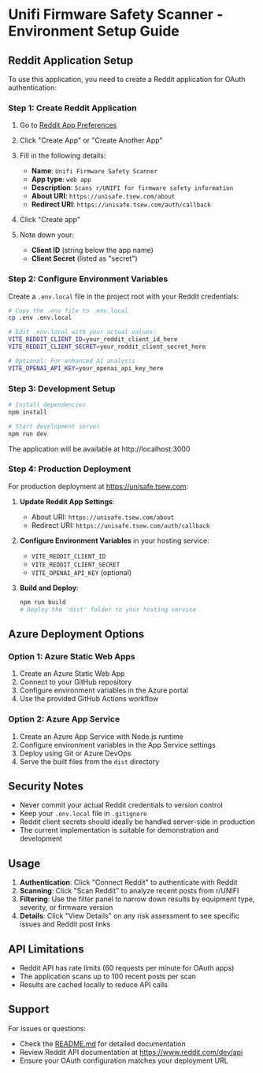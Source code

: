 # Unifi Firmware Safety Scanner - Environment Setup Guide

## Reddit Application Setup

To use this application, you need to create a Reddit application for OAuth authentication:

### Step 1: Create Reddit Application

1. Go to [Reddit App Preferences](https://www.reddit.com/prefs/apps)
2. Click "Create App" or "Create Another App"
3. Fill in the following details:
   - **Name**: `Unifi Firmware Safety Scanner`
   - **App type**: `web app`
   - **Description**: `Scans r/UNIFI for firmware safety information`
   - **About URI**: `https://unisafe.tsew.com/about`
   - **Redirect URI**: `https://unisafe.tsew.com/auth/callback`

4. Click "Create app"
5. Note down your:
   - **Client ID** (string below the app name)
   - **Client Secret** (listed as "secret")

### Step 2: Configure Environment Variables

Create a `.env.local` file in the project root with your Reddit credentials:

```bash
# Copy the .env file to .env.local
cp .env .env.local

# Edit .env.local with your actual values:
VITE_REDDIT_CLIENT_ID=your_reddit_client_id_here
VITE_REDDIT_CLIENT_SECRET=your_reddit_client_secret_here

# Optional: For enhanced AI analysis
VITE_OPENAI_API_KEY=your_openai_api_key_here
```

### Step 3: Development Setup

```bash
# Install dependencies
npm install

# Start development server
npm run dev
```

The application will be available at http://localhost:3000

### Step 4: Production Deployment

For production deployment at https://unisafe.tsew.com:

1. **Update Reddit App Settings**:
   - About URI: `https://unisafe.tsew.com/about`
   - Redirect URI: `https://unisafe.tsew.com/auth/callback`

2. **Configure Environment Variables** in your hosting service:
   - `VITE_REDDIT_CLIENT_ID`
   - `VITE_REDDIT_CLIENT_SECRET`
   - `VITE_OPENAI_API_KEY` (optional)

3. **Build and Deploy**:
   ```bash
   npm run build
   # Deploy the 'dist' folder to your hosting service
   ```

## Azure Deployment Options

### Option 1: Azure Static Web Apps

1. Create an Azure Static Web App
2. Connect to your GitHub repository
3. Configure environment variables in the Azure portal
4. Use the provided GitHub Actions workflow

### Option 2: Azure App Service

1. Create an Azure App Service with Node.js runtime
2. Configure environment variables in the App Service settings
3. Deploy using Git or Azure DevOps
4. Serve the built files from the `dist` directory

## Security Notes

- Never commit your actual Reddit credentials to version control
- Keep your `.env.local` file in `.gitignore`
- Reddit client secrets should ideally be handled server-side in production
- The current implementation is suitable for demonstration and development

## Usage

1. **Authentication**: Click "Connect Reddit" to authenticate with Reddit
2. **Scanning**: Click "Scan Reddit" to analyze recent posts from r/UNIFI
3. **Filtering**: Use the filter panel to narrow down results by equipment type, severity, or firmware version
4. **Details**: Click "View Details" on any risk assessment to see specific issues and Reddit post links

## API Limitations

- Reddit API has rate limits (60 requests per minute for OAuth apps)
- The application scans up to 100 recent posts per scan
- Results are cached locally to reduce API calls

## Support

For issues or questions:
- Check the [README.md](./README.md) for detailed documentation
- Review Reddit API documentation at https://www.reddit.com/dev/api
- Ensure your OAuth configuration matches your deployment URL
